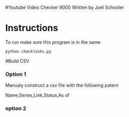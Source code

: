 #Youtube Video Checker 9000
Written by Joel Schooler

# Instructions

To run make sure this program is in the same 
```
python checklinks.py
```
#Build CSV

### Option 1

Manualy construct a csv file with the following patern 

Name,Series,Link,Status,As of 


### option 2 


